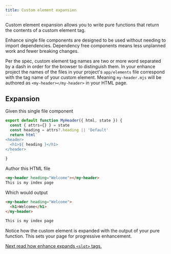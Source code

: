 ```yaml
---
title: Custom element expansion
---
```


Custom element expansion allows you to write pure functions that return the contents of a custom element tag.

Enhance single file components are designed to be used without needing to import dependencies. Dependency free components means less unplanned work and fewer breaking changes.

Per the spec, custom element tag names are two or more word separated by a dash in order for the browser to distinguish them.
In your enhance project the names of the files in your project's `app/elements` file correspond with the tag name of your custom element. Meaning `my-header.mjs` will be authored as `<my-header></my-header>` in your HTML page.

## Expansion

Given this single file component
```javascript
export default function MyHeader({ html, state }) {
  const { attrs={} } = state
  const heading = attrs?.heading || 'Default'
  return html`
<header>
  <h1>${ heading }</h1>
</header>
  `
}
```

Author this HTML file
```html
<my-header heading="Welcome"></my-header>
This is my index page
```

Which would output
```html
<my-header heading="Welcome">
  <h1>Welcome</h1>
</my-header>

This is my index page
```

Notice how the custom element is expanded with the output of your pure function. This sets your page for progressive enhancement.

[Next read how enhance expands `<slot>` tags.](http://localhost:3333/docs/learn/concepts/rendering/slots)
